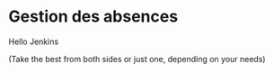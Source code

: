 # Gestion des absences
Hello Jenkins

(Take the best from both sides or just one, depending on your needs)
